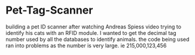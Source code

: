 # Pet-Tag-Scanner
building a pet ID scanner
after watching Andreas Spiess video trying to identify his cats with an RFID module.
I wanted to get the decimal tag number used by all the databases to identify animals.
the code being used ran into problems as the number is very large.
ie 215,000,123,456
